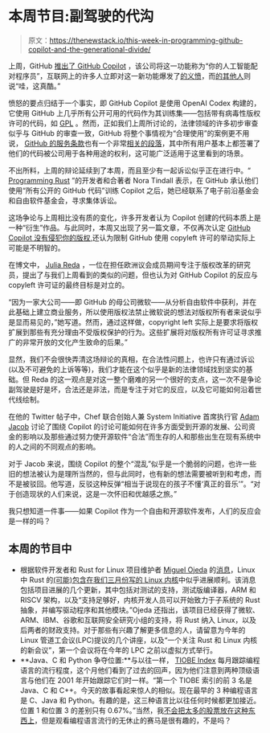 # 本周节目:副驾驶的代沟

> 原文：<https://thenewstack.io/this-week-in-programming-github-copilot-and-the-generational-divide/>

上周，GitHub [推出了 GitHub Copilot](https://github.blog/2021-06-29-introducing-github-copilot-ai-pair-programmer/) ，该公司将这一功能称为“你的人工智能配对程序员”，互联网上的许多人立即对这一新功能爆发了[的义愤](https://twitter.com/eevee/status/1410037309848752128?ref_src=twsrc%5Etfw%7Ctwcamp%5Etweetembed%7Ctwterm%5E1410037854235893765%7Ctwgr%5E%7Ctwcon%5Es2_&ref_url=https%3A%2F%2Fthenewstack.io%2Fthis-week-in-programming-github-copilot-copyright-infringement-and-open-source-licensing%2F)，而[的其他人](https://thenewstack.io/github-copilot-a-powerful-controversial-autocomplete-for-developers/)则说“哇，这真酷。”

愤怒的要点归结于一个事实，即 GitHub Copilot 是使用 OpenAI Codex 构建的，它使用 GitHub 上几乎所有公开可用的代码作为其训练集——包括带有病毒性版权许可的代码，如 [GPL](https://www.gnu.org/licenses/gpl-3.0.en.html) 。然而，正如我们上周所讨论的，法律领域的许多初步审查似乎与 GitHub 的审查一致，GitHub 将整个事情视为“合理使用”的案例更不用说， [GitHub 的服务条款](https://docs.github.com/en/github/site-policy/github-terms-of-service)也有一个非常[相关的段落](https://docs.github.com/en/github/site-policy/github-terms-of-service#d-user-generated-content)，其中所有用户基本上都签署了他们的代码被公司用于各种用途的权利，这可能广泛适用于这里看到的场景。

不出所料，上周的辩论延续到了本周，而且至少有一起诉讼似乎正在进行中。“ [Programming Rust](https://www.oreilly.com/library/view/programming-rust-2nd/9781492052586/) ”的开发者和合著者 Nora Tindall 表示，在 GitHub 承认他们使用“所有公开的 GitHub 代码”训练 Copilot 之后，她已经联系了电子前沿基金会和自由软件基金会，寻求集体诉讼。

这场争论与上周相比没有质的变化，许多开发者认为 Copilot 创建的代码本质上是一种“衍生”作品。与此同时，本周又出现了另一篇文章，不仅再次认定 [GitHub Copilot 没有侵犯你的版权](https://juliareda.eu/2021/07/github-copilot-is-not-infringing-your-copyright/),还认为限制 GitHub 使用 copyleft 许可的举动实际上可能是不明智的。

在博文中， [Julia Reda](https://juliareda.eu/en/) ，一位在担任欧洲议会成员期间专注于版权改革的研究员，提出了与我们上周看到的类似的问题，但也认为对 GitHub Copilot 的反应与 copyleft 许可证的最终目标是对立的。

“因为一家大公司——即 GitHub 的母公司微软——从分析自由软件中获利，并在此基础上建立商业服务，所以使用版权法禁止微软说的想法对版权所有者来说似乎是显而易见的，”她写道。然而，通过这样做，copyright left 实际上是要求将版权扩展到那些有充分理由不受版权保护的行为。这些扩展将对版权所有许可证寻求推广的非常开放的文化产生致命的后果。”

显然，我们不会很快弄清这场辩论的真相，在合法性问题上，也许只有通过诉讼(以及不可避免的上诉等等)，我们才能在这个似乎是新的法律领域找到坚实的基础。但 Reda 的这一观点是对这一整个磨难的另一个很好的支点，这一次不是争论副驾驶是好是坏，合法还是非法，而是专注于对它的反应，以及它可能如何沿着世代线绘制。

在他的 Twitter 帖子中，Chef 联合创始人兼 System Initiative 首席执行官 [Adam Jacob](https://www.linkedin.com/in/adamjacob) 讨论了围绕 Copilot 的讨论可能如何在许多方面受到开源的发展、公司资金的影响以及那些通过努力使开源软件“合法”而生存的人和那些出生在现有系统中的人之间的不同观点的影响。

对于 Jacob 来说，围绕 Copilot 的整个“混乱”似乎是一个脆弱的问题，也许一些旧的想法被认为是理所当然的，但与此同时，也有新的想法需要被听到和考虑，而不是被驳回。他写道，反驳这种反弹“相当于说现在的孩子不懂‘真正的音乐’”。“对于创造现状的人们来说，这是一次怀旧和优越感之旅。”

我只想知道一件事——如果 Copilot 作为一个自由和开源软件发布，人们的反应会是一样的吗？

## 本周的节目中

*   根据软件开发者和 Rust for Linux 项目维护者 [Miguel Ojeda](https://ojeda.dev/) 的[消息](https://lore.kernel.org/lkml/20210704202756.29107-1-ojeda@kernel.org/)，Linux 中 Rust 的[(可能)包含在我们三月份写的 Linux 内核](https://thenewstack.io/this-week-in-programming-rust-likely-headed-for-linux-kernels-development-branch/)中似乎进展顺利。该消息包括项目进展的几个更新，其中包括对测试的支持，测试版编译器，ARM 和 RISCV 架构，以及“支持足够好，内核开发人员可以开始致力于子系统的 Rust 抽象，并编写驱动程序和其他模块。”Ojeda 还指出，该项目已经获得了微软、ARM、IBM、谷歌和互联网安全研究小组的支持，将 Rust 纳入 Linux，以及后两者的财政支持。对于那些有兴趣了解更多信息的人，请留意为今年的 Linux 管道工会议(LPC)提议的几个讲座，以及“一个关注 Rust 和 Linux 内核的新会议”，第一个会议将在今年的 LPC 之前以虚拟方式举行。
*   **Java、C 和 Python 争夺位置:**与以往一样， [TIOBE Index](https://www.tiobe.com/tiobe-index/) 每月跟踪编程语言的流行程度，这个月他们看到了过去的回声，因为他们注意到两种顶级语言与他们在 2001 年开始跟踪它们时一样。“第一个 TIOBE 索引的前 3 名是 Java、C 和 C++。今天的故事看起来惊人的相似。现在最早的 3 种编程语言是 C、Java 和 Python。有趣的是，这三种语言比以往任何时候都更加接近。位置 1 和位置 3 的差别只有 0.67%。”当然，我[不会把太多的股票放在这种东西上](https://thenewstack.io/this-week-in-programming-ignore-the-rumors-of-cs-meteoric-rise/)，但是观看编程语言流行的无休止的赛马是很有趣的，不是吗？

<svg xmlns:xlink="http://www.w3.org/1999/xlink" viewBox="0 0 68 31" version="1.1"><title>Group</title> <desc>Created with Sketch.</desc></svg>